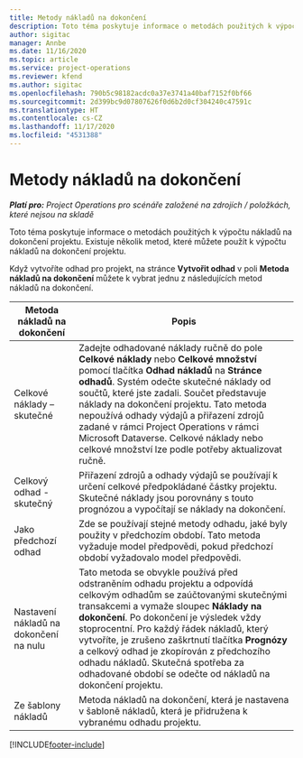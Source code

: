 ```yaml
---
title: Metody nákladů na dokončení
description: Toto téma poskytuje informace o metodách použitých k výpočtu nákladů na dokončení projektu.
author: sigitac
manager: Annbe
ms.date: 11/16/2020
ms.topic: article
ms.service: project-operations
ms.reviewer: kfend
ms.author: sigitac
ms.openlocfilehash: 790b5c98182acdc0a37e3741a40baf7152f0bf66
ms.sourcegitcommit: 2d399bc9d07807626f0d6b2d0cf304240c47591c
ms.translationtype: HT
ms.contentlocale: cs-CZ
ms.lasthandoff: 11/17/2020
ms.locfileid: "4531388"
---
```

# <a name="cost-to-complete-methods"></a>Metody nákladů na dokončení

_**Platí pro:** Project Operations pro scénáře založené na zdrojích / položkách, které nejsou na skladě_

Toto téma poskytuje informace o metodách použitých k výpočtu nákladů na dokončení projektu. Existuje několik metod, které můžete použít k výpočtu nákladů na dokončení projektu. 

Když vytvoříte odhad pro projekt, na stránce **Vytvořit odhad** v poli **Metoda nákladů na dokončení** můžete k vybrat jednu z následujících metod nákladů na dokončení.

| Metoda nákladů na dokončení    | Popis                                                                                                                                                                                                                                                                                                                                                                                                                                                                                        |
|------------------------------|----------------------------------------------------------------------------------------------------------------------------------------------------------------------------------------------------------------------------------------------------------------------------------------------------------------------------------------------------------------------------------------------------------------------------------------------------------------------------------------------------|
| Celkové náklady – skutečné            | Zadejte odhadované náklady ručně do pole **Celkové náklady** nebo **Celkové množství** pomocí tlačítka **Odhad nákladů** na **Stránce odhadů**. Systém odečte skutečné náklady od součtů, které jste zadali. Součet představuje náklady na dokončení projektu. Tato metoda nepoužívá odhady výdajů a přiřazení zdrojů zadané v rámci Project Operations v rámci Microsoft Dataverse. Celkové náklady nebo celkové množství lze podle potřeby aktualizovat ručně.  |
| Celkový odhad - skutečný        | Přiřazení zdrojů a odhady výdajů se používají k určení celkové předpokládané částky projektu. Skutečné náklady jsou porovnány s touto prognózou a vypočítají se náklady na dokončení.                                                                                                                                                                                                                                                                          |
| Jako předchozí odhad         | Zde se používají stejné metody odhadu, jaké byly použity v předchozím období. Tato metoda vyžaduje model předpovědi, pokud předchozí období vyžadovalo model předpovědi.                                                                                                                                                                                                                                                                                                                           |
| Nastavení nákladů na dokončení na nulu | Tato metoda se obvykle používá před odstraněním odhadu projektu a odpovídá celkovým odhadům se zaúčtovanými skutečnými transakcemi a vymaže sloupec **Náklady na dokončení**. Po dokončení je výsledek vždy stoprocentní. Pro každý řádek nákladů, který vytvoříte, je zrušeno zaškrtnutí tlačítka **Prognózy** a celkový odhad je zkopírován z předchozího odhadu nákladů. Skutečná spotřeba za odhadované období se odečte od nákladů na dokončení projektu.              |
| Ze šablony nákladů           | Metoda nákladů na dokončení, která je nastavena v šabloně nákladů, která je přidružena k vybranému odhadu projektu.                                                                                                                                                                                                                                                                                                                                                                          |


[!INCLUDE[footer-include](../includes/footer-banner.md)]